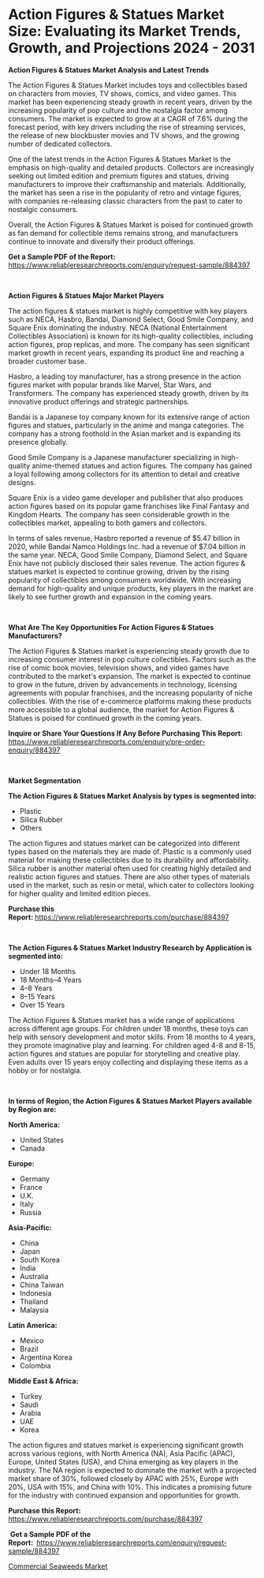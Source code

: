 <p><h1>Action Figures & Statues Market Size: Evaluating its Market Trends, Growth, and Projections 2024 - 2031</h1></p><p><strong>Action Figures & Statues Market Analysis and Latest Trends</strong></p>
<p><p>The Action Figures & Statues Market includes toys and collectibles based on characters from movies, TV shows, comics, and video games. This market has been experiencing steady growth in recent years, driven by the increasing popularity of pop culture and the nostalgia factor among consumers. The market is expected to grow at a CAGR of 7.6% during the forecast period, with key drivers including the rise of streaming services, the release of new blockbuster movies and TV shows, and the growing number of dedicated collectors.</p><p>One of the latest trends in the Action Figures & Statues Market is the emphasis on high-quality and detailed products. Collectors are increasingly seeking out limited edition and premium figures and statues, driving manufacturers to improve their craftsmanship and materials. Additionally, the market has seen a rise in the popularity of retro and vintage figures, with companies re-releasing classic characters from the past to cater to nostalgic consumers.</p><p>Overall, the Action Figures & Statues Market is poised for continued growth as fan demand for collectible items remains strong, and manufacturers continue to innovate and diversify their product offerings.</p></p>
<p><strong>Get a Sample PDF of the Report:&nbsp;</strong> <a href="https://www.reliableresearchreports.com/enquiry/request-sample/884397">https://www.reliableresearchreports.com/enquiry/request-sample/884397</a></p>
<p>&nbsp;</p>
<p><strong>Action Figures & Statues Major Market Players</strong></p>
<p><p>The action figures & statues market is highly competitive with key players such as NECA, Hasbro, Bandai, Diamond Select, Good Smile Company, and Square Enix dominating the industry. NECA (National Entertainment Collectibles Association) is known for its high-quality collectibles, including action figures, prop replicas, and more. The company has seen significant market growth in recent years, expanding its product line and reaching a broader customer base.</p><p>Hasbro, a leading toy manufacturer, has a strong presence in the action figures market with popular brands like Marvel, Star Wars, and Transformers. The company has experienced steady growth, driven by its innovative product offerings and strategic partnerships.</p><p>Bandai is a Japanese toy company known for its extensive range of action figures and statues, particularly in the anime and manga categories. The company has a strong foothold in the Asian market and is expanding its presence globally.</p><p>Good Smile Company is a Japanese manufacturer specializing in high-quality anime-themed statues and action figures. The company has gained a loyal following among collectors for its attention to detail and creative designs.</p><p>Square Enix is a video game developer and publisher that also produces action figures based on its popular game franchises like Final Fantasy and Kingdom Hearts. The company has seen considerable growth in the collectibles market, appealing to both gamers and collectors.</p><p>In terms of sales revenue, Hasbro reported a revenue of $5.47 billion in 2020, while Bandai Namco Holdings Inc. had a revenue of $7.04 billion in the same year. NECA, Good Smile Company, Diamond Select, and Square Enix have not publicly disclosed their sales revenue. The action figures & statues market is expected to continue growing, driven by the rising popularity of collectibles among consumers worldwide. With increasing demand for high-quality and unique products, key players in the market are likely to see further growth and expansion in the coming years.</p></p>
<p>&nbsp;</p>
<p><strong>What Are The Key Opportunities For Action Figures & Statues Manufacturers?</strong></p>
<p><p>The Action Figures & Statues market is experiencing steady growth due to increasing consumer interest in pop culture collectibles. Factors such as the rise of comic book movies, television shows, and video games have contributed to the market's expansion. The market is expected to continue to grow in the future, driven by advancements in technology, licensing agreements with popular franchises, and the increasing popularity of niche collectibles. With the rise of e-commerce platforms making these products more accessible to a global audience, the market for Action Figures & Statues is poised for continued growth in the coming years.</p></p>
<p><strong>Inquire or Share Your Questions If Any Before Purchasing This Report:</strong> <a href="https://www.reliableresearchreports.com/enquiry/pre-order-enquiry/884397">https://www.reliableresearchreports.com/enquiry/pre-order-enquiry/884397</a></p>
<p>&nbsp;</p>
<p><strong>Market Segmentation</strong></p>
<p><strong>The Action Figures & Statues Market Analysis by types is segmented into:</strong></p>
<p><ul><li>Plastic</li><li>Silica Rubber</li><li>Others</li></ul></p>
<p><p>The action figures and statues market can be categorized into different types based on the materials they are made of. Plastic is a commonly used material for making these collectibles due to its durability and affordability. Silica rubber is another material often used for creating highly detailed and realistic action figures and statues. There are also other types of materials used in the market, such as resin or metal, which cater to collectors looking for higher quality and limited edition pieces.</p></p>
<p><strong>Purchase this Report:&nbsp;</strong><a href="https://www.reliableresearchreports.com/purchase/884397">https://www.reliableresearchreports.com/purchase/884397</a></p>
<p>&nbsp;</p>
<p><strong>The Action Figures & Statues Market Industry Research by Application is segmented into:</strong></p>
<p><ul><li>Under 18 Months</li><li>18 Months–4 Years</li><li>4–8 Years</li><li>8–15 Years</li><li>Over 15 Years</li></ul></p>
<p><p>The Action Figures & Statues market has a wide range of applications across different age groups. For children under 18 months, these toys can help with sensory development and motor skills. From 18 months to 4 years, they promote imaginative play and learning. For children aged 4-8 and 8-15, action figures and statues are popular for storytelling and creative play. Even adults over 15 years enjoy collecting and displaying these items as a hobby or for nostalgia.</p></p>
<p>&nbsp;</p>
<p><strong>In terms of Region, the Action Figures & Statues Market Players available by Region are:</strong></p>
<p>
    <p> <strong> North America: </strong>
        <ul>
            <li>United States</li>
            <li>Canada</li>
        </ul>
        </p> 
    <p> <strong> Europe: </strong>
        <ul>
            <li>Germany</li>
            <li>France</li>
            <li>U.K.</li>
            <li>Italy</li>
            <li>Russia</li>
        </ul>
        </p> 
    <p> <strong> Asia-Pacific: </strong>
        <ul>
            <li>China</li>
            <li>Japan</li>
            <li>South Korea</li>
            <li>India</li>
            <li>Australia</li>
            <li>China Taiwan</li>
            <li>Indonesia</li>
            <li>Thailand</li>
            <li>Malaysia</li>
        </ul>
        </p> 
    <p> <strong> Latin America: </strong>
        <ul>
            <li>Mexico</li>
            <li>Brazil</li>
            <li>Argentina Korea</li>
            <li>Colombia</li>
        </ul>
        </p> 
    <p> <strong> Middle East & Africa: </strong>
        <ul>
            <li>Turkey</li>
            <li>Saudi</li>
            <li>Arabia</li>
            <li>UAE</li>
            <li>Korea</li>
        </ul>
    </p>
    </p>
<p><p>The action figures and statues market is experiencing significant growth across various regions, with North America (NA), Asia Pacific (APAC), Europe, United States (USA), and China emerging as key players in the industry. The NA region is expected to dominate the market with a projected market share of 30%, followed closely by APAC with 25%, Europe with 20%, USA with 15%, and China with 10%. This indicates a promising future for the industry with continued expansion and opportunities for growth.</p></p>
<p><strong>Purchase this Report: </strong><a href="https://www.reliableresearchreports.com/purchase/884397">https://www.reliableresearchreports.com/purchase/884397</a></p>
<p>&nbsp;<strong>Get a Sample PDF of the Report:&nbsp;&nbsp;</strong><a href="https://www.reliableresearchreports.com/enquiry/request-sample/884397">https://www.reliableresearchreports.com/enquiry/request-sample/884397</a></p>
<p><strong></strong></p>
<p><p><a href="https://changeable-paste-463.notion.site/Commercial-Seaweeds-Market-Size-Market-Trends-and-Growth-Outlook-forecasted-for-period-from-2024-t-d99245411c704ec2906ddb25c8f7d94a">Commercial Seaweeds Market</a></p></p>